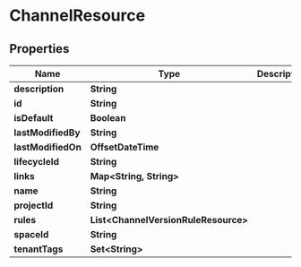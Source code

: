 

# ChannelResource


## Properties

Name | Type | Description | Notes
------------ | ------------- | ------------- | -------------
**description** | **String** |  |  [optional]
**id** | **String** |  |  [optional]
**isDefault** | **Boolean** |  |  [optional]
**lastModifiedBy** | **String** |  |  [optional]
**lastModifiedOn** | **OffsetDateTime** |  |  [optional]
**lifecycleId** | **String** |  |  [optional]
**links** | **Map&lt;String, String&gt;** |  |  [optional]
**name** | **String** |  |  [optional]
**projectId** | **String** |  |  [optional]
**rules** | **List&lt;ChannelVersionRuleResource&gt;** |  |  [optional]
**spaceId** | **String** |  |  [optional]
**tenantTags** | **Set&lt;String&gt;** |  |  [optional]



